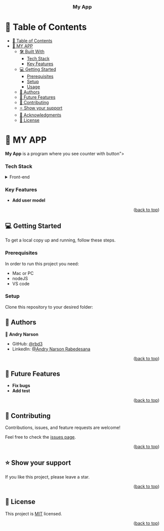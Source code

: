 <div align="center">
  <h3><b>My App</b></h3>
</div>

<!-- TABLE OF CONTENTS -->

# 📗 Table of Contents

- [📗 Table of Contents](#-table-of-contents)
- [📖 MY APP ](#-My-App-)
  - [🛠 Built With ](#-built-with-)
    - [Tech Stack ](#tech-stack-)
    - [Key Features ](#key-features-)
  - [💻 Getting Started ](#-getting-started-)
    - [Prerequisites](#prerequisites)
    - [Setup](#setup)
    - [Usage](#usage)
  - [👥 Authors ](#-authors-)
  - [🔭 Future Features ](#-future-features-)
  - [🤝 Contributing ](#-contributing-)
  - [⭐️ Show your support ](#️-show-your-support-)
  - [🙏 Acknowledgments ](#-acknowledgments-)
  - [📝 License ](#-license-)

<!-- PROJECT DESCRIPTION -->

# 📖 MY APP <a name="about-project"></a>

**My App** is a program where you see counter with button"></a>

### Tech Stack <a name="tech-stack"></a>

<details>
<summary>Front-end</summary>
  <ul>
    <li><a href="https://www.ruby-lang.org/en/">Lerna</a></li>
      <li><a href="https://www.ruby-lang.org/en/">Snabbdom</a></li>
    <li><a href="https://www.ruby-lang.org/en/">React</a></li>
    <li><a href="https://rubyonrails.org/">Typscrypt</a></li>
    
  </ul>
</details>

<!-- Features -->

### Key Features <a name="key-features"></a>

- **Add user model**

<p align="right">(<a href="#readme-top">back to top</a>)</p>

<!-- GETTING STARTED -->

## 💻 Getting Started <a name="getting-started"></a>

To get a local copy up and running, follow these steps.

### Prerequisites

In order to run this project you need:

- Mac or PC
- nodeJS
- VS code

### Setup

Clone this repository to your desired folder:

<!--
Example commands:

```sh
  cd my-folder
  git clone git@github.com:rbd3/analystt-test.git

  and subdirectories git@github.com:rbd3/my-app.git
```
--->
<!--
### Install

Install this project with:

<!--
Example command:

```sh
  cd my-project
```
--->


<!-- AUTHORS -->

## 👥 Authors <a name="authors"></a>

👤 **Andry Narson**

- GitHub: [@rbd3](https://github.com/rbd3)
- LinkedIn: [@Andry Narson Rabedesana](https://linkedin.com/in/andry-rabedesana)

<p align="right">(<a href="#readme-top">back to top</a>)</p>

<!-- FUTURE FEATURES -->

## 🔭 Future Features <a name="future-features"></a>

- **Fix bugs**
- **Add test**
  
<p align="right">(<a href="#readme-top">back to top</a>)</p>

<!-- CONTRIBUTING -->

## 🤝 Contributing <a name="contributing"></a>

Contributions, issues, and feature requests are welcome!

Feel free to check the [issues page](https://github.com/rbd3/analystt-test/issues).

<p align="right">(<a href="#readme-top">back to top</a>)</p>

<!-- SUPPORT -->

## ⭐️ Show your support <a name="support"></a>


If you like this project, please leave a star.

<p align="right">(<a href="#readme-top">back to top</a>)</p>

<!-- LICENSE -->
## 📝 License <a name="license"></a>

This project is [MIT](./LICENSE) licensed.

<p align="right">(<a href="#readme-top">back to top</a>)</p>